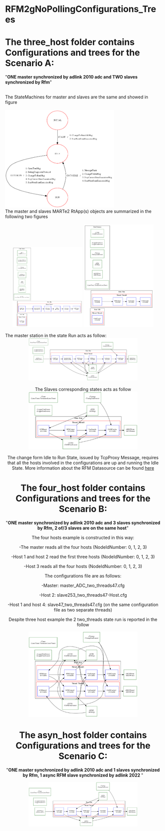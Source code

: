 # RFM2gNoPollingConfigurations_Trees

# The <b>three_host folder</b> contains Configurations and trees  for the Scenario A:<br>
<p>
"<b>ONE master synchronized by adlink 2010 adc and TWO slaves synchronized by Rfm</b>"
</p>
<br>
The StateMachines for master and slaves are the same and showed in figure <br>
<br>
<img src="Docs/three_hosts/master/master_StateMachine.png" width="70%" height="47%">
<br>
The master and slaves MARTe2 RtApp(s) objects are summarized in the following two figures<br>
<br>
<center>
<img src="Docs/three_hosts/master/master_RTApp.png" width="45%" height="45%">

<img src="Docs/three_hosts/slaves/slave253_RTApp.png" width="45%" height="45%">
</center>
<br>
The master station in the state Run acts as follow:
<br>
<center><img src="Docs/three_hosts/master/master_StateRun.png" width="70%" height="70%"><br><center>
<br>
The Slaves corresponding states acts as follow 
<br>
<center><img src="Docs/three_hosts/slaves/slave253_StateRun.png"  width="70%" height="70%"></center>

The change form Idle to Run State, issued by TcpProxy Message,  requires that all the hosts involved 
in the configurations  are up and running the Idle State.
More information about the RFM Datasource can be found [here](https://github.com/LucBonc/RFM2gNoPolling)


# The <b>four_host folder</b> contains Configurations and trees  for the Scenario B:<br>
<p>
"<b>ONE master synchronized by adlink 2010 adc and 3 slaves synchronized by Rfm, 2 of/3 slaves are on the same host</b>"
</p>

The four hosts example is constructed in this way:

-The master reads all the four hosts (NodeIdNumber: 0, 1, 2, 3)

-Host 1 and host 2 read the first three hosts (NodeIdNumber: 0, 1, 2, 3)

-Host 3 reads all the four hosts (NodeIdNumber: 0, 1, 2, 3)

The configurations file are as follows:

-Master: master_ADC_two_threads47.cfg

-Host 2: slave253_two_threads47-Host.cfg

-Host 1 and host 4: slave47_two_threads47.cfg (on the same configuration file as two separate threads)

Despite three host example the 2 two_threads state run is reported in the follow 

<center><img src="Docs/four_hosts/slave/slave47StateRun.png"  width="70%" height="70%"></center>



# The <b>asyn_host folder</b> contains Configurations and trees  for the Scenario C:<br>
<p>
"<b>ONE master synchronized by adlink 2010 adc and 1 slaves synchronized by Rfm, 1 async RFM slave synchronized by adlink 2022  </b>"
</p>

<center><img src="Docs/three_hosts_asynch/slave/slave47asynchStateRun.png"  width="70%" height="70%"></center>
